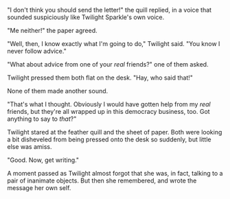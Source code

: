 "I don't think you should send the letter!" the quill replied, in a voice that sounded suspiciously like Twilight Sparkle's own voice.

"Me neither!" the paper agreed.

"Well, then, I know exactly what I'm going to do," Twilight said. "You know I never follow advice."

"What about advice from one of your *real* friends?" one of them asked.

Twilight pressed them both flat on the desk. "Hay, who said that!"

None of them made another sound.

"That's what I thought. Obviously I would have gotten help from my *real* friends, but they're all wrapped up in this democracy business, too. Got anything to say to *that*?"

Twilight stared at the feather quill and the sheet of paper. Both were looking a bit disheveled from being pressed onto the desk so suddenly, but little else was amiss.

"Good. Now, get writing."

A moment passed as Twilight almost forgot that she was, in fact, talking to a pair of inanimate objects. But then she remembered, and wrote the message her own self.